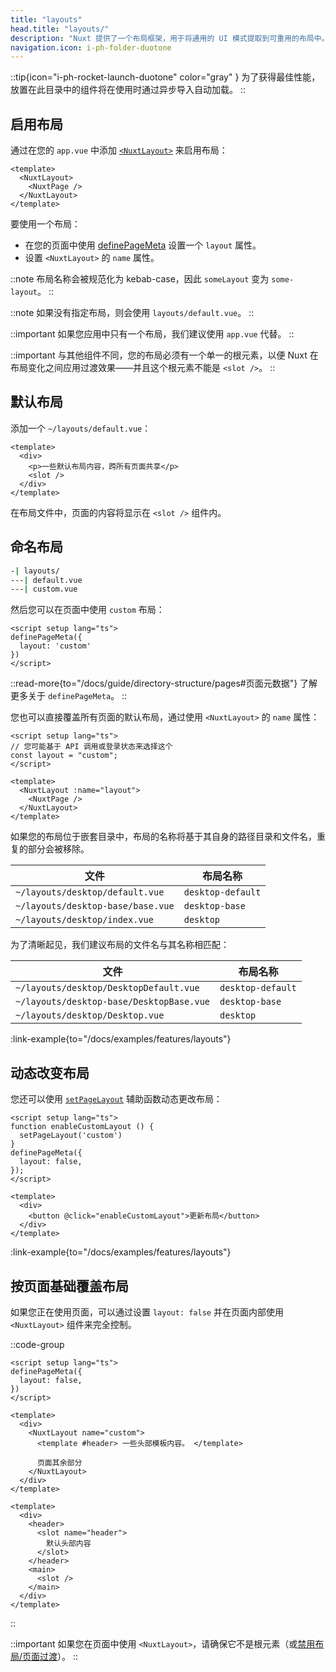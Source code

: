 ```yaml
---
title: "layouts"
head.title: "layouts/"
description: "Nuxt 提供了一个布局框架，用于将通用的 UI 模式提取到可重用的布局中。"
navigation.icon: i-ph-folder-duotone
---
```


::tip{icon="i-ph-rocket-launch-duotone" color="gray" }
为了获得最佳性能，放置在此目录中的组件将在使用时通过异步导入自动加载。
::

## 启用布局

通过在您的 `app.vue` 中添加 [`<NuxtLayout>`](/docs/api/components/nuxt-layout) 来启用布局：

```vue [app.vue]
<template>
  <NuxtLayout>
    <NuxtPage />
  </NuxtLayout>
</template>
```

要使用一个布局：
- 在您的页面中使用 [definePageMeta](/docs/api/utils/define-page-meta) 设置一个 `layout` 属性。
- 设置 `<NuxtLayout>` 的 `name` 属性。

::note
布局名称会被规范化为 kebab-case，因此 `someLayout` 变为 `some-layout`。
::

::note
如果没有指定布局，则会使用 `layouts/default.vue`。
::

::important
如果您应用中只有一个布局，我们建议使用 `app.vue` 代替。
::

::important
与其他组件不同，您的布局必须有一个单一的根元素，以便 Nuxt 在布局变化之间应用过渡效果——并且这个根元素不能是 `<slot />`。
::

## 默认布局

添加一个 `~/layouts/default.vue`：

```vue [layouts/default.vue]
<template>
  <div>
    <p>一些默认布局内容，跨所有页面共享</p>
    <slot />
  </div>
</template>
```

在布局文件中，页面的内容将显示在 `<slot />` 组件内。

## 命名布局

```bash [目录结构]
-| layouts/
---| default.vue
---| custom.vue
```

然后您可以在页面中使用 `custom` 布局：

```vue twoslash [pages/about.vue]
<script setup lang="ts">
definePageMeta({
  layout: 'custom'
})
</script>
```

::read-more{to="/docs/guide/directory-structure/pages#页面元数据"}
了解更多关于 `definePageMeta`。
::

您也可以直接覆盖所有页面的默认布局，通过使用 `<NuxtLayout>` 的 `name` 属性：

```vue [app.vue]
<script setup lang="ts">
// 您可能基于 API 调用或登录状态来选择这个
const layout = "custom";
</script>

<template>
  <NuxtLayout :name="layout">
    <NuxtPage />
  </NuxtLayout>
</template>
```

如果您的布局位于嵌套目录中，布局的名称将基于其自身的路径目录和文件名，重复的部分会被移除。

文件 | 布局名称
-- | --
`~/layouts/desktop/default.vue` | `desktop-default`
`~/layouts/desktop-base/base.vue` | `desktop-base`
`~/layouts/desktop/index.vue` | `desktop`

为了清晰起见，我们建议布局的文件名与其名称相匹配：

文件 | 布局名称
-- | --
`~/layouts/desktop/DesktopDefault.vue` | `desktop-default`
`~/layouts/desktop-base/DesktopBase.vue` | `desktop-base`
`~/layouts/desktop/Desktop.vue` | `desktop`

:link-example{to="/docs/examples/features/layouts"}

## 动态改变布局

您还可以使用 [`setPageLayout`](/docs/api/utils/set-page-layout) 辅助函数动态更改布局：

```vue twoslash
<script setup lang="ts">
function enableCustomLayout () {
  setPageLayout('custom')
}
definePageMeta({
  layout: false,
});
</script>

<template>
  <div>
    <button @click="enableCustomLayout">更新布局</button>
  </div>
</template>
```

:link-example{to="/docs/examples/features/layouts"}

## 按页面基础覆盖布局

如果您正在使用页面，可以通过设置 `layout: false` 并在页面内部使用 `<NuxtLayout>` 组件来完全控制。

::code-group

```vue [pages/index.vue]
<script setup lang="ts">
definePageMeta({
  layout: false,
})
</script>

<template>
  <div>
    <NuxtLayout name="custom">
      <template #header> 一些头部模板内容。 </template>

      页面其余部分
    </NuxtLayout>
  </div>
</template>
```

```vue [layouts/custom.vue]
<template>
  <div>
    <header>
      <slot name="header">
        默认头部内容
      </slot>
    </header>
    <main>
      <slot />
    </main>
  </div>
</template>
```

::

::important
如果您在页面中使用 `<NuxtLayout>`，请确保它不是根元素（或[禁用布局/页面过渡](/docs/getting-started/transitions#禁用过渡)）。
::
